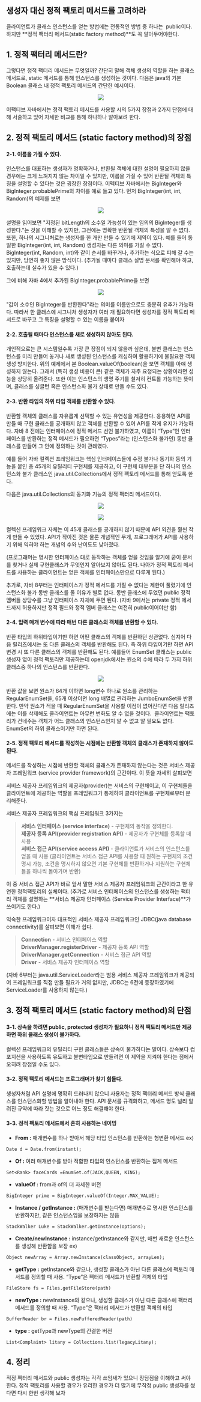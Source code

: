 ## **생성자 대신 정적 팩토리 메서드를 고려하라**

클라이언트가 클래스 인스턴스를 얻는 방법에는 전통적인 방법 중 하나는  public이다. 하지만 **정적 팩터리 메서드(static factory method)**도 꼭 알아두어야한다.

## 1\. 정적 팩터리 메서드란?

그렇다면 정적 팩터리 메서드는 무엇일까? 간단히 말해 객체 생성의 역할을 하는 클래스 메서드로, static 메서드를 통해 인스턴스를 생성하는 것이다. 다음은 java의 기본 Boolean 클래스 내 정적 팩토리 메서드의 간단한 예시이다. 
<p align="center"><img src="./images/image01.png"/></p>

이팩티브 자바에서는 정적 팩토리 메서드를 사용할 시의 5가지 장점과 2가지 단점에 대해 서술하고 있어 자세한 비교를 통해 하나하나 알아보려 한다.

## 2\. 정적 팩토리 메서드 (static factory method)의 장점

#### 2-1. 이름을 가질 수 있다.

인스턴스를 대표하는 생성자가 명확하거나, 반환될 객체에 대한 설명이 필요하지 않을 경우에는 크게 느껴지지 않는 차이일 수 있지만, 이름을 가질 수 있어 반환될 객체의 특징을 설명할 수 있다는 것은 굉장한 장점이다. 이펙티브 자바에서는 BigInteger와 BigInteger.probablePrime의 차이를 예로 들고 있다. 먼저 BigInteger(int, int, Random)의 예제를 보면
<p align="center"><img src="./images/image02.png"/></p>

설명을 읽어보면 "지정된 bitLength의 소수일 가능성이 있는 임의의 BigInteger를 생성한다."는 것을 이해할 수 있지만, 그전에는 명확한 반환될 객체의 특성을 알 수 없다. 또한, 하나의 시그니처로는 생성자를 한 개만 만들 수 있기에 제약이 있다. 예를 들어 동일한 BigInteger(int, int, Random) 생성자는 다른 의미를 가질 수 없다. BigInteger(int, Random, int)와 같이 순서를 바꾸거나, 추가하는 식으로 피해 갈 수는 있지만, 당연히 좋지 않은 방식이다. (추가될 때마다 클래스 설명 문서를 확인해야 하고, 호출하는데 실수가 있을 수 있다.)

그에 비해 자바 4에서 추가된 BigInteger.probablePrime을 보면 

<p align="center"><img src="./images/image03.png"/></p>

"값이 소수인 BigInteger를 반환한다"라는 의미를 이름만으로도 충분히 유추가 가능하다. 따라서 한 클래스에 시그니처 생성자가 여러 개 필요하다면 생성자를 정적 팩토리 메서드로 바꾸고 그 특징을 설명할 수 있는 이름을 붙이자

#### 2-2. 호출될 때마다 인스턴스를 새로 생성하지 않아도 된다.

개인적으로는 큰 시스템일수록 가장 큰 장점이 되지 않을까 싶은데, 불변 클래스는 인스턴스를 미리 만들어 놓거나 새로 생성된 인스턴스를 캐싱하여 활용하기에 불필요한 객체 생성 방지한다. 위의 예제에서 본 Boolean.valueOf(boolean)을 보면 객체를 아얘 생성하지 않는다. 그래서 (특히 생성 비용이 큰) 같은 객체가 자주 요청되는 상황이라면 성능을 상당히 올려준다. 또한 이는 인스턴스의 생명 주기를 철저히 컨트롤 가능하는 뜻이며, 클래스를 싱글턴 혹은 인스턴스화 불가 상태로 만들 수도 있다.

#### 2-3. 반환 타입의 하위 타입 객체를 반환할 수 있다.

반환할 객체의 클래스를 자유롭게 선택할 수 있는 유연성을 제공한다. 응용하면 API를 만들 때 구현 클래스를 공개하지 않고 객체를 반환할 수 있어 API를 작게 유지가 가능하다. 자바 8 전에는 인터페이스에 정적 메서드 선언 불가하였고, 이름이 “Type”인 인터페이스를 반환하는 정적 메서드가 필요하면 “Types”라는 (인스턴스화 불가인) 동반 클래스를 만들어 그 안에 정의하는 것이 관례였다.

예를 들어 자바 컬렉션 프레임워크는 핵심 인터페이스들에 수정 불가나 동기화 등의 기능을 붙인 총 45개의 유틸리티 구현체를 제공하고, 이 구현체 대부분을 단 하나의 인스턴스화 불가 클래스인 java.util.Collections에서 정적 팩토리 메서드를 통해 얻도록 한다.

다음은 java.util.Collections의 동기화 기능의 정적 팩터리 메서드이다.

<p align="center"><img src="./images/image04.png"/></p>
<p align="center"><img src="./images/image05.png"/></p>

컬렉션 프레임워크 자체는 이 45개 클래스를 공개하지 않기 때문에 API 외견을 훨씬 작게 만들 수 있었다. API가 작아진 것은 물론 개념적인 무게, 프로그래머가 API를 사용하기 위해 익혀야 하는 개념의 수와 난이도도 낮아졌다.

(프로그래머는 명시한 인터페이스 대로 동작하는 객체를 얻을 것임을 알기에 굳이 문서를 찾거나 실제 구현클래스가 무엇인지 알아보지 않아도 된다. 나아가 정적 팩토리 메서드를 사용하는 클라이언트는 얻은 객체를 인터페이스만으로 다루게 된다.)

추가로, 자바 8부터는 인터페이스가 정적 메서드를 가질 수 없다는 제한이 풀렸기에 인스턴스화 불가 동반 클래스를 둘 이유가 별로 없다. 동반 클래스에 두었던 public 정적 멤버들 상당수를 그냥 인터페이스 자체에 두면 된다. (자바 9에서는 private 정적 메서드까지 허용하지만 정적 필드와 정적 멤버 클래스는 여전히 public이어야만 함)

#### 2-4. 입력 매개 변수에 따라 매번 다른 클래스의 객체를 반환할 수 있다.

반환 타입의 하위타입이기만 하면 어떤 클래스의 객체를 반환하던 상관없다. 심지어 다음 릴리즈에서는 또 다른 클래스의 객체를 반환해도 된다. 즉 하위 타입이기만 하면 API 변경 시 또 다른 클래스의 객체를 반환해도 된다. 예를들어 EnumSet 클래스는 public 생성자 없이 정적 팩토리만 제공하는데 openjdk에서는 원소의 수에 따라 두 가지 하위 클래스중 하나의 인스턴스를 반환한다.

<p align="center"><img src="./images/image06.png"/></p>

반환 값을 보면 원소가 64개 이하면 long변수 하나로 원소를 관리하는 RegularEnumSet을, 65개 이상이면 long 배열로 관리하는 JumboEnumSet을 반환한다. 만약 원소가 적을 때 RegularEnumSet을 사용할 이점이 없어진다면 다음 릴리즈에는 이를 삭제해도 클라이언트는 아무런 변화도 알 수 없을 것이다.  클라이언트는 팩토리가 건네주는 객체가 어느 클래스의 인스턴스인지 알 수 없고 알 필요도 없다. EnumSet의 하위 클래스이기만 하면 된다.

#### 2-5. 정적 팩토리 메서드를 작성하는 시점에는 반환할 객체의 클래스가 존재하지 않아도 된다.

메서드를 작성하는 시점에 반환할 객체의 클래스가 존재하지 않는다는 것은 서비스 제공자 프레임워크 (service provider framework)의 근간이다. 이 뜻을 자세히 살펴보면

서비스 제공자 프레임워크의 제공자(provider)는 서비스의 구현체이고, 이 구현체들을 클라이언트에 제공하는 역할을 프레임워크가 통제하여 클라이언트를 구현체로부터 분리해준다.

서비스 제공자 프레임워크의 핵심 프레임워크 3가지는

> **서비스 인터페이스 (service interface)** - 구현체의 동작을 정의한다.  
> **제공자 등록 API(provider registration API)** - 제공자가 구현체를 등록할 때 사용  
> **서비스 접근 API(service access API)** - 클라이언트가 서비스의 인스턴스를 얻을 때 사용 (클라이언트는 서비스 접근 API를 사용할 때 원하는 구현체의 조건 명시 가능, 조건을 명시하지 않으면 기본 구현체를 반환하거나 지원하는 구현체들을 하나씩 돌아가며 반환)

이 중 서비스 접근 API가 바로 앞서 말한 서비스 제공자 프레임워크의 근간이라고 한 유연한 정적팩토리의 실체이다. (추가로 서비스 인터페이스의 인스턴스를 생성하는 팩터리 객체를 설명하는 **서비스 제공자 인터페이스 (Service Provider Interface)**가 쓰이기도 한다.)

익숙한 프레임워크이자 대표적인 서비스 제공자 프레임워크인 JDBC(java database connectivity)를 살펴보면 이해가 쉽다.

> **Connection** - 서비스 인터페이스 역할  
> **DriverManager.registerDriver** - 제공자 등록 API 역할  
> **DriverManager.getConnection** - 서비스 접근 API 역할  
> **Driver** - 서비스 제공자 인터페이스 역할

(자바 6부터는 java.util.ServiceLoader라는 범용 서비스 제공자 프레임워크가 제공되어 프레임워크를 직접 만들 필요가 거의 없지만, JDBC는 6전에 등장하였기에 ServiceLoader를 사용하지 않는다.)

## 3\. 정적 팩토리 메서드 (static factory method)의 단점

#### 3-1. 상속을 하려면 public, protected 생성자가 필요하니 정적 팩토리 메서드만 제공하면 하위 클래스 생성이 불가하다.

컬렉션 프레임워크의 유틸리티 구현 클래스들은 상속이 불가하다는 말이다. 상속보다 컴포지션을 사용하도록 유도하고 불변타입으로 만들려면 이 제약을 지켜야 한다는 점에서 오히려 장점일 수도 있다.

#### 3-2. 정적 팩토리 메서드는 프로그래머가 찾기 힘들다.

생성자처럼 API 설명에 명확히 드러나지 않으니 사용자는 정적 팩터리 메서드 방식 클래스를 인스턴스화할 방법을 알아내야 한다. API 문서를 규격화하고, 메서드 명도 널리 알려진 규약에 따라 짓는 것으로 어느 정도 해결해야 한다.

#### 3-3. 정적 팩토리 메서드에서 흔히 사용하는 네이밍

-   **From :** 매개변수를 하나 받아서 해당 타입 인스턴스를 반환하는 형변환 메서드 ex) 

```
Date d = Date.from(instant);
```

-   **Of :** 여러 매개변수를 받아 적합한 타입의 인스턴스를 반환하는 집계 메서드

```
Set<Rank> faceCards =EnumSet.of(JACK,QUEEN, KING);
```

-   **valueOf :** from과 of의 더 자세한 버전

```
BigInteger prime = BigInteger.valueOf(Integer.MAX_VALUE);
```

-   **Instance / getInstance :** (매개변수를 받는다면) 매개변수로 명시한 인스턴스를 반환하지만, 같은 인스턴스임을 보장하지는 않음 

```
StackWalker Luke = StackWalker.getInstance(options);
```

-   **Create/newInstance :** instance/getInstance와 같지만, 매번 새로운 인스턴스를 생성해 반환함을 보장 ex) 

```
Object newArray = Array.newInstance(classObject, arrayLen);
```

-   **getType :** getInstance와 같으나, 생성할 클래스가 아닌 다른 클래스에 팩토리 매서드를 정의할 때 사용. “Type”은 팩터리 메서드가 반환할 객체의 타입

```
FileStore fs = Files.getFileStore(path)
```

-   **newType :** newInstance와 같으나, 생성할 클래스가 아닌 다른 클래스에 팩터리 메서드를 정의할 때 사용. “Type”은 팩터리 메서드가 반환할 객체의 타입

```
BufferReader br = Files.newFufferedReader(path)
```

-   **type :** getType과 newType의 간결한 버전

```
List<Complaint> litany = Collections.list(legacyLitany);
```

## 4\. 정리

적정 팩터리 매서드와 public 생성자는 각각 쓰임새가 있으니 장담점을 이해하고 써야 한다. 정적 팩토리를 사용할 경우가 유리한 경우가 더 많기에 무작정 public 생성자를 썼다면 다시 한번 생각해 보자
